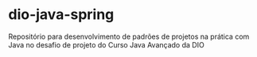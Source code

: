 # dio-java-spring
Repositório para desenvolvimento de padrões de projetos na prática com Java no desafio de projeto do Curso Java Avançado da DIO
